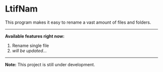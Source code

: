 # LtifNam

This program makes it easy to rename a vast amount of files and folders.

---

**Available features right now:**
1. Rename single file
2. *will be updated...*

---

**Note:** This project is still under development.